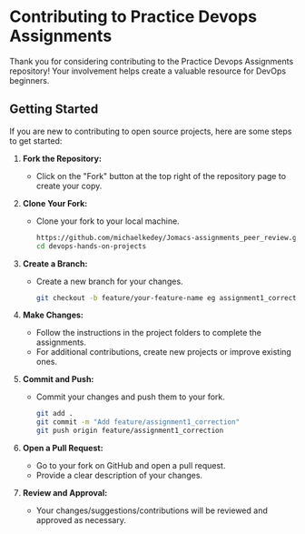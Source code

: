 # Contributing to Practice Devops Assignments

Thank you for considering contributing to the Practice Devops Assignments repository! Your involvement helps create a valuable resource for DevOps beginners.

## Getting Started

If you are new to contributing to open source projects, here are some steps to get started:

1. **Fork the Repository:**
   - Click on the "Fork" button at the top right of the repository page to create your copy.

2. **Clone Your Fork:**
   - Clone your fork to your local machine.
     ```bash
     https://github.com/michaelkedey/Jomacs-assignments_peer_review.git
     cd devops-hands-on-projects
     ```

3. **Create a Branch:**
   - Create a new branch for your changes.
     ```bash
     git checkout -b feature/your-feature-name eg assignment1_correction
     ```

4. **Make Changes:**
   - Follow the instructions in the project folders to complete the assignments.
   - For additional contributions, create new projects or improve existing ones.

5. **Commit and Push:**
   - Commit your changes and push them to your fork.
     ```bash
     git add .
     git commit -m "Add feature/assignment1_correction"
     git push origin feature/assignment1_correction
     ```

6. **Open a Pull Request:**
   - Go to your fork on GitHub and open a pull request.
   - Provide a clear description of your changes.

7. **Review and Approval:**
   - Your changes/suggestions/contributions will be reviewed and approved as necessary.


    
